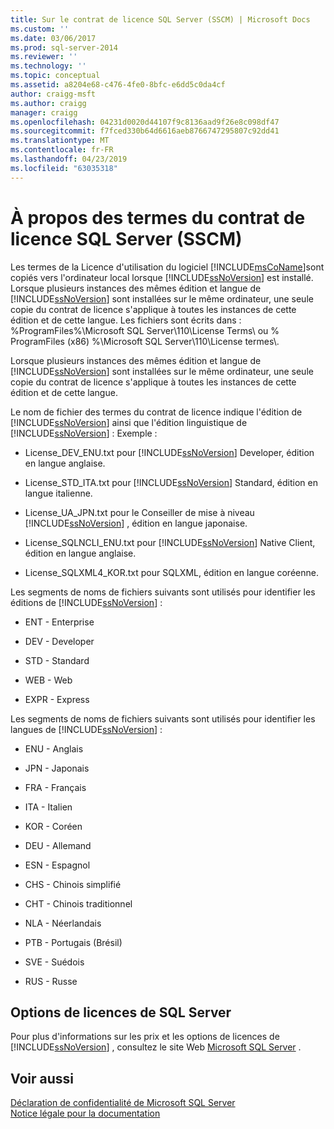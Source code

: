```yaml
---
title: Sur le contrat de licence SQL Server (SSCM) | Microsoft Docs
ms.custom: ''
ms.date: 03/06/2017
ms.prod: sql-server-2014
ms.reviewer: ''
ms.technology: ''
ms.topic: conceptual
ms.assetid: a8204e68-c476-4fe0-8bfc-e6dd5c0da4cf
author: craigg-msft
ms.author: craigg
manager: craigg
ms.openlocfilehash: 04231d0020d44107f9c8136aad9f26e8c098df47
ms.sourcegitcommit: f7fced330b64d6616aeb8766747295807c92dd41
ms.translationtype: MT
ms.contentlocale: fr-FR
ms.lasthandoff: 04/23/2019
ms.locfileid: "63035318"
---
```

# <a name="about-the-sql-server-license-terms-sscm"></a>À propos des termes du contrat de licence SQL Server (SSCM)
  Les termes de la Licence d'utilisation du logiciel [!INCLUDE[msCoName](../../includes/msconame-md.md)]sont copiés vers l'ordinateur local lorsque [!INCLUDE[ssNoVersion](../../includes/ssnoversion-md.md)] est installé. Lorsque plusieurs instances des mêmes édition et langue de [!INCLUDE[ssNoVersion](../../includes/ssnoversion-md.md)] sont installées sur le même ordinateur, une seule copie du contrat de licence s'applique à toutes les instances de cette édition et de cette langue. Les fichiers sont écrits dans : %ProgramFiles%\Microsoft SQL Server\110\License Terms\ ou % ProgramFiles (x86) %\Microsoft SQL Server\110\License termes\\.  
  
 Lorsque plusieurs instances des mêmes édition et langue de [!INCLUDE[ssNoVersion](../../includes/ssnoversion-md.md)] sont installées sur le même ordinateur, une seule copie du contrat de licence s'applique à toutes les instances de cette édition et de cette langue.  
  
 Le nom de fichier des termes du contrat de licence indique l'édition de [!INCLUDE[ssNoVersion](../../includes/ssnoversion-md.md)] ainsi que l'édition linguistique de [!INCLUDE[ssNoVersion](../../includes/ssnoversion-md.md)] : Exemple :  
  
-   License_DEV_ENU.txt pour [!INCLUDE[ssNoVersion](../../includes/ssnoversion-md.md)] Developer, édition en langue anglaise.  
  
-   License_STD_ITA.txt pour [!INCLUDE[ssNoVersion](../../includes/ssnoversion-md.md)] Standard, édition en langue italienne.  
  
-   License_UA_JPN.txt pour le Conseiller de mise à niveau [!INCLUDE[ssNoVersion](../../includes/ssnoversion-md.md)] , édition en langue japonaise.  
  
-   License_SQLNCLI_ENU.txt pour [!INCLUDE[ssNoVersion](../../includes/ssnoversion-md.md)] Native Client, édition en langue anglaise.  
  
-   License_SQLXML4_KOR.txt pour SQLXML, édition en langue coréenne.  
  
 Les segments de noms de fichiers suivants sont utilisés pour identifier les éditions de [!INCLUDE[ssNoVersion](../../includes/ssnoversion-md.md)] :  
  
-   ENT - Enterprise  
  
-   DEV - Developer  
  
-   STD - Standard  
  
-   WEB - Web  
  
-   EXPR - Express  
  
 Les segments de noms de fichiers suivants sont utilisés pour identifier les langues de [!INCLUDE[ssNoVersion](../../includes/ssnoversion-md.md)] :  
  
-   ENU - Anglais  
  
-   JPN - Japonais  
  
-   FRA - Français  
  
-   ITA - Italien  
  
-   KOR - Coréen  
  
-   DEU - Allemand  
  
-   ESN - Espagnol  
  
-   CHS - Chinois simplifié  
  
-   CHT - Chinois traditionnel  
  
-   NLA - Néerlandais  
  
-   PTB - Portugais (Brésil)  
  
-   SVE - Suédois  
  
-   RUS - Russe  
  
## <a name="sql-server-licensing-options"></a>Options de licences de SQL Server  
 Pour plus d'informations sur les prix et les options de licences de [!INCLUDE[ssNoVersion](../../includes/ssnoversion-md.md)] , consultez le site Web [Microsoft SQL Server](https://go.microsoft.com/fwlink/?LinkId=190955) .  
  
## <a name="see-also"></a>Voir aussi  
 [Déclaration de confidentialité de Microsoft SQL Server](../../../2014/getting-started/microsoft-sql-server-privacy-statement.md)   
 [Notice légale pour la documentation](../../../2014/getting-started/legal-notice-for-documentation.md)  
  
  
